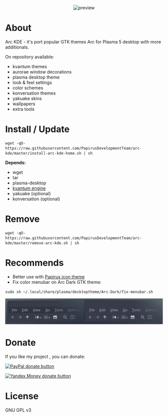 <p align="center">
  <img src="https://raw.githubusercontent.com/PapirusDevelopmentTeam/arc-kde/master/preview.png" alt="preview"/>
</p>

# About
Arc KDE - it's port popular GTK themes Arc for Plasma 5 desktop with more additionals.

On repository available:
- kvantum themes
- aurorae window decorations
- plasma desktop theme
- look & feel settings
- color schemes
- konversation themes
- yakuake skins
- wallpapers
- extra tools

# Install / Update
```
wget -qO- https://raw.githubusercontent.com/PapirusDevelopmentTeam/arc-kde/master/install-arc-kde-home.sh | sh
```
**Depends:**
- wget
- tar
- plasma-desktop
- [kvantum engine](https://github.com/tsujan/Kvantum/tree/master/Kvantum)
- yakuake (optional)
- konversation (optional)

# Remove
```
wget -qO- https://raw.githubusercontent.com/PapirusDevelopmentTeam/arc-kde/master/remove-arc-kde.sh | sh
```
# Recommends
- Better use with [Papirus icon theme](https://github.com/PapirusDevelopmentTeam/papirus-icon-theme)
- Fix color menubar on Arc Dark GTK theme:

```
sudo sh ~/.local/share/plasma/desktoptheme/Arc-Dark/fix-menubar.sh
```
![Screenshot](fix-menubar.png)

# Donate
If you like my project , you can donate:

<span class="paypal"><a href="https://www.paypal.me/varlesh" title="Donate to this project using Paypal"><img src="https://www.paypalobjects.com/webstatic/mktg/Logo/pp-logo-100px.png" alt="PayPal donate button" /></a></span>

<span class="Yandex.Money"><a href="http://yasobe.ru/na/varlesh#form_submit" title="Donate to this project using Yandex.Money"><img src="https://money.yandex.ru/img/ym_logo.gif" alt="Yandex.Money donate button" /></a></span>

# License
GNU GPL v3
